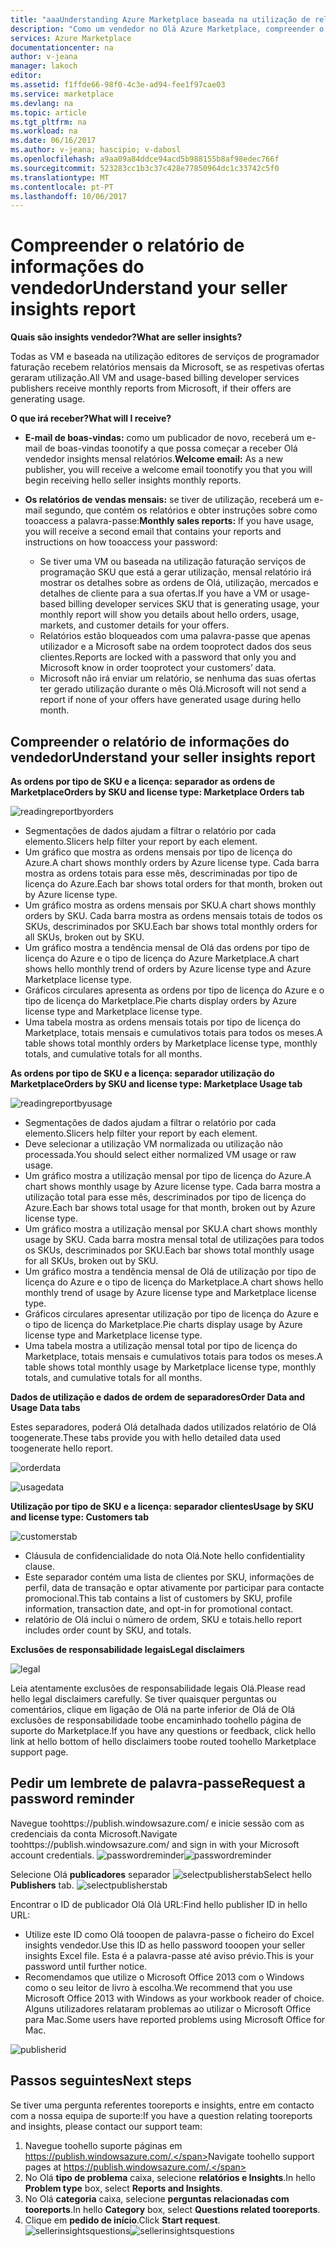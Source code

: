 ```yaml
---
title: "aaaUnderstanding Azure Marketplace baseada na utilização de relatórios e insights vendedor reporting | Microsoft Docs"
description: "Como um vendedor no Olá Azure Marketplace, compreender o relatório baseada na utilização, também conhecido como um relatório de informações do vendedor"
services: Azure Marketplace
documentationcenter: na
author: v-jeana
manager: lakoch
editor: 
ms.assetid: f1ffde66-98f0-4c3e-ad94-fee1f97cae03
ms.service: marketplace
ms.devlang: na
ms.topic: article
ms.tgt_pltfrm: na
ms.workload: na
ms.date: 06/16/2017
ms.author: v-jeana; hascipio; v-dabosl
ms.openlocfilehash: a9aa09a84ddce94acd5b988155b8af98edec766f
ms.sourcegitcommit: 523283cc1b3c37c428e77850964dc1c33742c5f0
ms.translationtype: MT
ms.contentlocale: pt-PT
ms.lasthandoff: 10/06/2017
---
```

# <a name="understand-your-seller-insights-report"></a><span data-ttu-id="9c71d-103">Compreender o relatório de informações do vendedor</span><span class="sxs-lookup"><span data-stu-id="9c71d-103">Understand your seller insights report</span></span>
<span data-ttu-id="9c71d-104">**Quais são insights vendedor?**</span><span class="sxs-lookup"><span data-stu-id="9c71d-104">**What are seller insights?**</span></span>

<span data-ttu-id="9c71d-105">Todas as VM e baseada na utilização editores de serviços de programador faturação recebem relatórios mensais da Microsoft, se as respetivas ofertas geraram utilização.</span><span class="sxs-lookup"><span data-stu-id="9c71d-105">All VM and usage-based billing developer services publishers receive monthly reports from Microsoft, if their offers are generating usage.</span></span>

<span data-ttu-id="9c71d-106">**O que irá receber?**</span><span class="sxs-lookup"><span data-stu-id="9c71d-106">**What will I receive?**</span></span>

* <span data-ttu-id="9c71d-107">**E-mail de boas-vindas:** como um publicador de novo, receberá um e-mail de boas-vindas toonotify a que possa começar a receber Olá vendedor insights mensal relatórios.</span><span class="sxs-lookup"><span data-stu-id="9c71d-107">**Welcome email:** As a new publisher, you will receive a welcome email toonotify you that you will begin receiving hello seller insights monthly reports.</span></span>
* <span data-ttu-id="9c71d-108">**Os relatórios de vendas mensais:** se tiver de utilização, receberá um e-mail segundo, que contém os relatórios e obter instruções sobre como tooaccess a palavra-passe:</span><span class="sxs-lookup"><span data-stu-id="9c71d-108">**Monthly sales reports:**  If you have usage, you will receive a second email that contains your reports and instructions on how tooaccess your password:</span></span>

  * <span data-ttu-id="9c71d-109">Se tiver uma VM ou baseada na utilização faturação serviços de programação SKU que está a gerar utilização, mensal relatório irá mostrar os detalhes sobre as ordens de Olá, utilização, mercados e detalhes de cliente para a sua ofertas.</span><span class="sxs-lookup"><span data-stu-id="9c71d-109">If you have a VM or usage-based billing developer services SKU that is generating usage, your monthly report will show you details about hello orders, usage, markets, and customer details for your offers.</span></span>
  * <span data-ttu-id="9c71d-110">Relatórios estão bloqueados com uma palavra-passe que apenas utilizador e a Microsoft sabe na ordem tooprotect dados dos seus clientes.</span><span class="sxs-lookup"><span data-stu-id="9c71d-110">Reports are locked with a password that only you and Microsoft know in order tooprotect your customers’ data.</span></span>
  * <span data-ttu-id="9c71d-111">Microsoft não irá enviar um relatório, se nenhuma das suas ofertas ter gerado utilização durante o mês Olá.</span><span class="sxs-lookup"><span data-stu-id="9c71d-111">Microsoft will not send a report if none of your offers have generated usage during hello month.</span></span>

## <a name="understand-your-seller-insights-report"></a><span data-ttu-id="9c71d-112">Compreender o relatório de informações do vendedor</span><span class="sxs-lookup"><span data-stu-id="9c71d-112">Understand your seller insights report</span></span>
<span data-ttu-id="9c71d-113">**As ordens por tipo de SKU e a licença: separador as ordens de Marketplace**</span><span class="sxs-lookup"><span data-stu-id="9c71d-113">**Orders by SKU and license type:  Marketplace Orders tab**</span></span>

![readingreportbyorders][2]

* <span data-ttu-id="9c71d-115">Segmentações de dados ajudam a filtrar o relatório por cada elemento.</span><span class="sxs-lookup"><span data-stu-id="9c71d-115">Slicers help filter your report by each element.</span></span>
* <span data-ttu-id="9c71d-116">Um gráfico que mostra as ordens mensais por tipo de licença do Azure.</span><span class="sxs-lookup"><span data-stu-id="9c71d-116">A chart shows monthly orders by Azure license type.</span></span> <span data-ttu-id="9c71d-117">Cada barra mostra as ordens totais para esse mês, descriminadas por tipo de licença do Azure.</span><span class="sxs-lookup"><span data-stu-id="9c71d-117">Each bar shows total orders for that month, broken out by Azure license type.</span></span>
* <span data-ttu-id="9c71d-118">Um gráfico mostra as ordens mensais por SKU.</span><span class="sxs-lookup"><span data-stu-id="9c71d-118">A chart shows monthly orders by SKU.</span></span> <span data-ttu-id="9c71d-119">Cada barra mostra as ordens mensais totais de todos os SKUs, descriminados por SKU.</span><span class="sxs-lookup"><span data-stu-id="9c71d-119">Each bar shows total monthly orders for all SKUs, broken out by SKU.</span></span>
* <span data-ttu-id="9c71d-120">Um gráfico mostra a tendência mensal de Olá das ordens por tipo de licença do Azure e o tipo de licença do Azure Marketplace.</span><span class="sxs-lookup"><span data-stu-id="9c71d-120">A chart shows hello monthly trend of orders by Azure license type and Azure Marketplace license type.</span></span>
* <span data-ttu-id="9c71d-121">Gráficos circulares apresenta as ordens por tipo de licença do Azure e o tipo de licença do Marketplace.</span><span class="sxs-lookup"><span data-stu-id="9c71d-121">Pie charts display orders by Azure license type and Marketplace license type.</span></span>
* <span data-ttu-id="9c71d-122">Uma tabela mostra as ordens mensais totais por tipo de licença do Marketplace, totais mensais e cumulativos totais para todos os meses.</span><span class="sxs-lookup"><span data-stu-id="9c71d-122">A table shows total monthly orders by Marketplace license type, monthly totals, and cumulative totals for all months.</span></span>

<span data-ttu-id="9c71d-123">**As ordens por tipo de SKU e a licença: separador utilização do Marketplace**</span><span class="sxs-lookup"><span data-stu-id="9c71d-123">**Orders by SKU and license type:  Marketplace Usage tab**</span></span>

![readingreportbyusage][3]

* <span data-ttu-id="9c71d-125">Segmentações de dados ajudam a filtrar o relatório por cada elemento.</span><span class="sxs-lookup"><span data-stu-id="9c71d-125">Slicers help filter your report by each element.</span></span>
* <span data-ttu-id="9c71d-126">Deve selecionar a utilização VM normalizada ou utilização não processada.</span><span class="sxs-lookup"><span data-stu-id="9c71d-126">You should select either normalized VM usage or raw usage.</span></span>
* <span data-ttu-id="9c71d-127">Um gráfico mostra a utilização mensal por tipo de licença do Azure.</span><span class="sxs-lookup"><span data-stu-id="9c71d-127">A chart shows monthly usage by Azure license type.</span></span> <span data-ttu-id="9c71d-128">Cada barra mostra a utilização total para esse mês, descriminados por tipo de licença do Azure.</span><span class="sxs-lookup"><span data-stu-id="9c71d-128">Each bar shows total usage for that month, broken out by Azure license type.</span></span>
* <span data-ttu-id="9c71d-129">Um gráfico mostra a utilização mensal por SKU.</span><span class="sxs-lookup"><span data-stu-id="9c71d-129">A chart shows monthly usage by SKU.</span></span> <span data-ttu-id="9c71d-130">Cada barra mostra mensal total de utilizações para todos os SKUs, descriminados por SKU.</span><span class="sxs-lookup"><span data-stu-id="9c71d-130">Each bar shows total monthly usage for all SKUs, broken out by SKU.</span></span>
* <span data-ttu-id="9c71d-131">Um gráfico mostra a tendência mensal de Olá de utilização por tipo de licença do Azure e o tipo de licença do Marketplace.</span><span class="sxs-lookup"><span data-stu-id="9c71d-131">A chart shows hello monthly trend of usage by Azure license type and Marketplace license type.</span></span>
* <span data-ttu-id="9c71d-132">Gráficos circulares apresentar utilização por tipo de licença do Azure e o tipo de licença do Marketplace.</span><span class="sxs-lookup"><span data-stu-id="9c71d-132">Pie charts display usage by Azure license type and Marketplace license type.</span></span>
* <span data-ttu-id="9c71d-133">Uma tabela mostra a utilização mensal total por tipo de licença do Marketplace, totais mensais e cumulativos totais para todos os meses.</span><span class="sxs-lookup"><span data-stu-id="9c71d-133">A table shows total monthly usage by Marketplace license type, monthly totals, and cumulative totals for all months.</span></span>

<span data-ttu-id="9c71d-134">**Dados de utilização e dados de ordem de separadores**</span><span class="sxs-lookup"><span data-stu-id="9c71d-134">**Order Data and Usage Data tabs**</span></span>

<span data-ttu-id="9c71d-135">Estes separadores, poderá Olá detalhada dados utilizados relatório de Olá toogenerate.</span><span class="sxs-lookup"><span data-stu-id="9c71d-135">These tabs provide you with hello detailed data used toogenerate hello report.</span></span>

![orderdata][4]

![usagedata][5]

<span data-ttu-id="9c71d-138">**Utilização por tipo de SKU e a licença: separador clientes**</span><span class="sxs-lookup"><span data-stu-id="9c71d-138">**Usage by SKU and license type:  Customers tab**</span></span>

![customerstab][6]

* <span data-ttu-id="9c71d-140">Cláusula de confidencialidade do nota Olá.</span><span class="sxs-lookup"><span data-stu-id="9c71d-140">Note hello confidentiality clause.</span></span>
* <span data-ttu-id="9c71d-141">Este separador contém uma lista de clientes por SKU, informações de perfil, data de transação e optar ativamente por participar para contacte promocional.</span><span class="sxs-lookup"><span data-stu-id="9c71d-141">This tab contains a list of customers by SKU, profile information, transaction date, and opt-in for promotional contact.</span></span>
* <span data-ttu-id="9c71d-142">relatório de Olá inclui o número de ordem, SKU e totais.</span><span class="sxs-lookup"><span data-stu-id="9c71d-142">hello report includes order count by SKU, and totals.</span></span>

<span data-ttu-id="9c71d-143">**Exclusões de responsabilidade legais**</span><span class="sxs-lookup"><span data-stu-id="9c71d-143">**Legal disclaimers**</span></span>

![legal][1]

<span data-ttu-id="9c71d-145">Leia atentamente exclusões de responsabilidade legais Olá.</span><span class="sxs-lookup"><span data-stu-id="9c71d-145">Please read hello legal disclaimers carefully.</span></span> <span data-ttu-id="9c71d-146">Se tiver quaisquer perguntas ou comentários, clique em ligação de Olá na parte inferior de Olá de Olá exclusões de responsabilidade toobe encaminhado toohello página de suporte do Marketplace.</span><span class="sxs-lookup"><span data-stu-id="9c71d-146">If you have any questions or feedback, click hello link at hello bottom of hello disclaimers toobe routed toohello Marketplace support page.</span></span>

## <a name="request-a-password-reminder"></a><span data-ttu-id="9c71d-147">Pedir um lembrete de palavra-passe</span><span class="sxs-lookup"><span data-stu-id="9c71d-147">Request a password reminder</span></span>
<span data-ttu-id="9c71d-148">Navegue toohttps://publish.windowsazure.com/ e inicie sessão com as credenciais da conta Microsoft.</span><span class="sxs-lookup"><span data-stu-id="9c71d-148">Navigate toohttps://publish.windowsazure.com/ and sign in with your Microsoft account credentials.</span></span>
<span data-ttu-id="9c71d-149">![passwordreminder][7]</span><span class="sxs-lookup"><span data-stu-id="9c71d-149">![passwordreminder][7]</span></span>

<span data-ttu-id="9c71d-150">Selecione Olá **publicadores** separador ![selectpublisherstab][8]</span><span class="sxs-lookup"><span data-stu-id="9c71d-150">Select hello **Publishers** tab. ![selectpublisherstab][8]</span></span>

<span data-ttu-id="9c71d-151">Encontrar o ID de publicador Olá Olá URL:</span><span class="sxs-lookup"><span data-stu-id="9c71d-151">Find hello publisher ID in hello URL:</span></span>

* <span data-ttu-id="9c71d-152">Utilize este ID como Olá tooopen de palavra-passe o ficheiro do Excel insights vendedor.</span><span class="sxs-lookup"><span data-stu-id="9c71d-152">Use this ID as hello password tooopen your seller insights Excel file.</span></span>
  <span data-ttu-id="9c71d-153">Esta é a palavra-passe até aviso prévio.</span><span class="sxs-lookup"><span data-stu-id="9c71d-153">This is your password until further notice.</span></span>
* <span data-ttu-id="9c71d-154">Recomendamos que utilize o Microsoft Office 2013 com o Windows como o seu leitor de livro à escolha.</span><span class="sxs-lookup"><span data-stu-id="9c71d-154">We recommend that you use Microsoft Office 2013 with Windows as your workbook reader of choice.</span></span>  <span data-ttu-id="9c71d-155">Alguns utilizadores relataram problemas ao utilizar o Microsoft Office para Mac.</span><span class="sxs-lookup"><span data-stu-id="9c71d-155">Some users have reported problems using Microsoft Office for Mac.</span></span>

![publisherid][9]

## <a name="next-steps"></a><span data-ttu-id="9c71d-157">Passos seguintes</span><span class="sxs-lookup"><span data-stu-id="9c71d-157">Next steps</span></span>
<span data-ttu-id="9c71d-158">Se tiver uma pergunta referentes tooreports e insights, entre em contacto com a nossa equipa de suporte:</span><span class="sxs-lookup"><span data-stu-id="9c71d-158">If you have a question relating tooreports and insights, please contact our support team:</span></span>

1. <span data-ttu-id="9c71d-159">Navegue toohello suporte páginas em https://publish.windowsazure.com/.</span><span class="sxs-lookup"><span data-stu-id="9c71d-159">Navigate toohello support pages at https://publish.windowsazure.com/.</span></span>
2. <span data-ttu-id="9c71d-160">No Olá **tipo de problema** caixa, selecione **relatórios e Insights**.</span><span class="sxs-lookup"><span data-stu-id="9c71d-160">In hello **Problem type** box, select **Reports and Insights**.</span></span>
3. <span data-ttu-id="9c71d-161">No Olá **categoria** caixa, selecione **perguntas relacionadas com tooreports**.</span><span class="sxs-lookup"><span data-stu-id="9c71d-161">In hello **Category** box, select **Questions related tooreports**.</span></span>
4. <span data-ttu-id="9c71d-162">Clique em **pedido de início**.</span><span class="sxs-lookup"><span data-stu-id="9c71d-162">Click **Start request**.</span></span>
   <span data-ttu-id="9c71d-163">![sellerinsightsquestions][10]</span><span class="sxs-lookup"><span data-stu-id="9c71d-163">![sellerinsightsquestions][10]</span></span>

[1]: ./media/marketplace-publishing-report-seller-insights/legal.png
[2]: ./media/marketplace-publishing-report-seller-insights/readingreportbyorders.png
[3]: ./media/marketplace-publishing-report-seller-insights/readingreportbyusage.png
[4]: ./media/marketplace-publishing-report-seller-insights/orderdata.png
[5]: ./media/marketplace-publishing-report-seller-insights/usagedata.png
[6]: ./media/marketplace-publishing-report-seller-insights/customerstab.png
[7]: ./media/marketplace-publishing-report-seller-insights/passwordreminder.png
[8]: ./media/marketplace-publishing-report-seller-insights/selectpublisherstab.png
[9]: ./media/marketplace-publishing-report-seller-insights/publisherid.png
[10]: ./media/marketplace-publishing-report-seller-insights/sellerinsightsquestions.png
